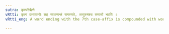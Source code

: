 ```yaml
---
sutra: कृत्यरैर्ऋणे
vRtti: कृत्य प्रत्ययान्तैः सह सप्तम्यन्तं समस्यते, तत्पुरुषश्च समासो भवति ॥
vRtti_eng: A word ending with the 7th case-affix is compounded with words ending with a _kritya_-affix (a fut. pass. Participle) and the resulting compound is _Tat-purusha_, when 'debt' is implied.

---
```

